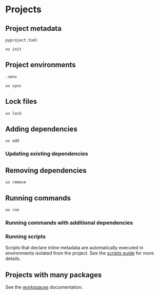 # Projects

## Project metadata

`pyproject.toml`

```
uv init
```

## Project environments

`.venv`

```
uv sync
```

## Lock files

```
uv lock
```

## Adding dependencies

```
uv add
```

### Updating existing dependencies

<!-- What happens when the same dependency is added multiple times? -->

## Removing dependencies

```
uv remove
```

## Running commands

```
uv run
```

### Running commands with additional dependencies

### Running scripts

Scripts that declare inline metadata are automatically executed in environments isolated from the project. See the [scripts guide](./guides/scripts.md#declaring-script-dependencies) for more details.

## Projects with many packages

See the [workspaces](./preview/workspaces.md) documentation.
